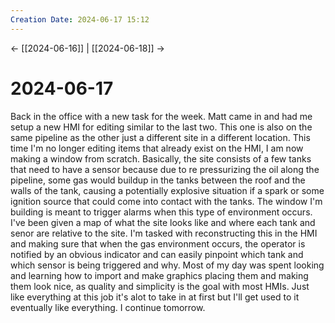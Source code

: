 ```yaml
---
Creation Date: 2024-06-17 15:12
---
```


<- [[2024-06-16]] | [[2024-06-18]]  ->

# 2024-06-17
Back in the office with a new task for the week. Matt came in and had me setup a
new HMI for editing similar to the last two. This one is also on the same
pipeline as the other just a different site in a different location. This time
I'm no longer editing items that already exist on the HMI, I am now making a
window from scratch. Basically, the site consists of a few tanks that need to
have a sensor because due to re pressurizing the oil along the pipeline, some
gas would buildup in the tanks between the roof and the walls of the tank,
causing a potentially explosive situation if a spark or some ignition source
that could come into contact with the tanks. The window I'm building is meant to
trigger alarms when this type of environment occurs. I've been given a map of
what the site looks like and where each tank and senor are relative to the site.
I'm tasked with reconstructing this in the HMI and making sure that when the gas
environment occurs, the operator is notified by an obvious indicator and can
easily pinpoint which tank and which sensor is being triggered and why. Most of
my day was spent looking and learning how to import and make graphics placing
them and making them look nice, as quality and simplicity is the goal with most
HMIs. Just like everything at this job it's alot to take in at first but I'll
get used to it eventually like everything. I continue tomorrow.